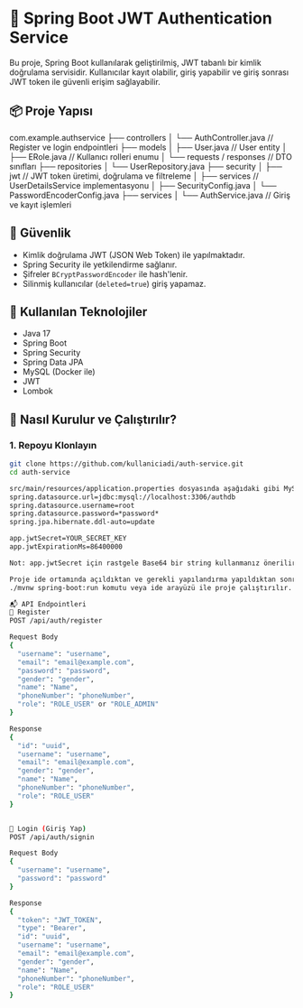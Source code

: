 # 🔐 Spring Boot JWT Authentication Service

Bu proje, Spring Boot kullanılarak geliştirilmiş, JWT tabanlı bir kimlik doğrulama servisidir. Kullanıcılar kayıt olabilir, giriş yapabilir ve giriş sonrası JWT token ile güvenli erişim sağlayabilir.

## 📦 Proje Yapısı

com.example.authservice
├── controllers
│ └── AuthController.java // Register ve login endpointleri
├── models
│ ├── User.java // User entity
│ ├── ERole.java // Kullanıcı rolleri enumu
│ └── requests / responses // DTO sınıfları
├── repositories
│ └── UserRepository.java
├── security
│ ├── jwt // JWT token üretimi, doğrulama ve filtreleme
│ ├── services // UserDetailsService implementasyonu
│ ├── SecurityConfig.java
│ └── PasswordEncoderConfig.java
├── services
│ └── AuthService.java // Giriş ve kayıt işlemleri

## 🔐 Güvenlik

- Kimlik doğrulama JWT (JSON Web Token) ile yapılmaktadır.
- Spring Security ile yetkilendirme sağlanır.
- Şifreler `BCryptPasswordEncoder` ile hash'lenir.
- Silinmiş kullanıcılar (`deleted=true`) giriş yapamaz.

## 🚀 Kullanılan Teknolojiler

- Java 17
- Spring Boot
- Spring Security
- Spring Data JPA
- MySQL (Docker ile)
- JWT
- Lombok

## 🔧 Nasıl Kurulur ve Çalıştırılır?

### 1. Repoyu Klonlayın

```bash
git clone https://github.com/kullaniciadi/auth-service.git
cd auth-service

src/main/resources/application.properties dosyasında aşağıdaki gibi MySQL bağlantısı sağlanmalıdır.
spring.datasource.url=jdbc:mysql://localhost:3306/authdb
spring.datasource.username=root
spring.datasource.password=*password*
spring.jpa.hibernate.ddl-auto=update

app.jwtSecret=YOUR_SECRET_KEY
app.jwtExpirationMs=86400000

Not: app.jwtSecret için rastgele Base64 bir string kullanmanız önerilir.

Proje ide ortamında açıldıktan ve gerekli yapılandırma yapıldıktan sonra sonra docker-compose up komutu ile docker containerların oluşması sağlanır.
./mvnw spring-boot:run komutu veya ide arayüzü ile proje çalıştırılır.

📬 API Endpointleri
🔹 Register
POST /api/auth/register

Request Body
{
  "username": "username",
  "email": "email@example.com",
  "password": "password",
  "gender": "gender",
  "name": "Name",
  "phoneNumber": "phoneNumber",
  "role": "ROLE_USER" or "ROLE_ADMIN"
}

Response
{
  "id": "uuid",
  "username": "username",
  "email": "email@example.com",
  "gender": "gender",
  "name": "Name",
  "phoneNumber": "phoneNumber",
  "role": "ROLE_USER"
}


🔹 Login (Giriş Yap)
POST /api/auth/signin

Request Body
{
  "username": "username",
  "password": "password"
}

Response
{
  "token": "JWT_TOKEN",
  "type": "Bearer",
  "id": "uuid",
  "username": "username",
  "email": "email@example.com",
  "gender": "gender",
  "name": "Name",
  "phoneNumber": "phoneNumber",
  "role": "ROLE_USER"
}
